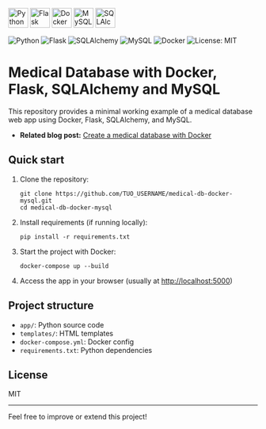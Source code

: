 <p align="left">
  <img src="https://www.vectorlogo.zone/logos/python/python-icon.svg" alt="Python" width="40"/>
  <img src="https://www.vectorlogo.zone/logos/pocoo_flask/pocoo_flask-icon.svg" alt="Flask" width="40"/>
  <img src="https://www.vectorlogo.zone/logos/docker/docker-icon.svg" alt="Docker" width="40"/>
  <img src="https://www.vectorlogo.zone/logos/mysql/mysql-icon.svg" alt="MySQL" width="40"/>
  <img src="https://www.vectorlogo.zone/logos/sqlalchemy/sqlalchemy-icon.svg" alt="SQLAlchemy" width="40"/>
</p>

![Python](https://img.shields.io/badge/python-3.10-blue.svg)
![Flask](https://img.shields.io/badge/flask-2.3-lightgrey)
![SQLAlchemy](https://img.shields.io/badge/sqlalchemy-2.0-orange)
![MySQL](https://img.shields.io/badge/mysql-%234479A1.svg?logo=mysql&logoColor=white)
![Docker](https://img.shields.io/badge/docker-20.10-blue)
![License: MIT](https://img.shields.io/badge/License-MIT-yellow.svg)


# Medical Database with Docker, Flask, SQLAlchemy and MySQL

This repository provides a minimal working example of a medical database web app using Docker, Flask, SQLAlchemy, and MySQL.

- **Related blog post:** [Create a medical database with Docker](https://www.micheledpierri.com/2025/07/01/create-a-medical-database-with-docker/)

## Quick start

1. Clone the repository:
    ```
    git clone https://github.com/TUO_USERNAME/medical-db-docker-mysql.git
    cd medical-db-docker-mysql
    ```
2. Install requirements (if running locally):
    ```
    pip install -r requirements.txt
    ```
3. Start the project with Docker:
    ```
    docker-compose up --build
    ```
4. Access the app in your browser (usually at [http://localhost:5000](http://localhost:5000))

## Project structure

- `app/`: Python source code
- `templates/`: HTML templates
- `docker-compose.yml`: Docker config
- `requirements.txt`: Python dependencies

## License

MIT

---

Feel free to improve or extend this project!
